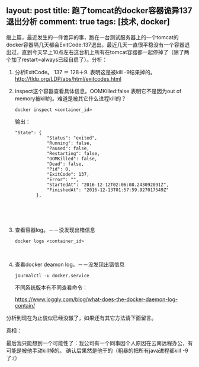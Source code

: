 layout: post
title:  跑了tomcat的docker容器诡异137退出分析
comment: true
tags: [技术, docker]
---

继上篇，最近发生的一件诡异的事，跑在一台测试服务器上的一个tomcat的docker容器隔几天都会ExitCode:137退出。最近几天一直很平稳没有一个容器退出过，直到今天早上10点左右这台机上所有在tomcat容器都一起停掉了（除了两个加了restart=always已经自启了）。分析：



1. 分析ExitCode。 137 ＝ 128＋9. 表明这是被kill -9结果掉的。
   http://tldp.org/LDP/abs/html/exitcodes.html
   ​

2. inspect这个容器查看具体信息。OOMKilled:false 表明它不是因为out of memory被kill的。难道是被其它什么进程kill的？

   ```
   docker inspect <container_id>
   ```

   输出：

   ```
   "State": {
               "Status": "exited",
               "Running": false,
               "Paused": false,
               "Restarting": false,
               "OOMKilled": false,
               "Dead": false,
               "Pid": 0,
               "ExitCode": 137,
               "Error": "",
               "StartedAt": "2016-12-12T02:06:08.243092091Z",
               "FinishedAt": "2016-12-13T01:57:59.927017549Z"
           },
   ```

   ​

   ​

3. 查看容器log。－－没发现出错信息

   ```
   docker logs <container_id>
   ```

   ​

4. 查看docker deamon log。－－没发现出错信息

   ```
   journalctl -u docker.service
   ```

   不同系统版本有不同查看命令：

   https://www.loggly.com/blog/what-does-the-docker-daemon-log-contain/ 



分析到现在为止貌似已经没辙了，如果还有其它方法请下面留言。



真相：

最后我只能想到一个可能性了：我公司有一个同事因个人原因在云南远程办公，有可能是被他手动kill掉的。 确认后果然是他干的（粗暴的把所有java进程都kill -9了:(）